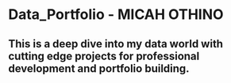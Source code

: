 # Data_Portfolio - MICAH OTHINO

## This is a deep dive into my data world with cutting edge projects for professional development and portfolio building.

